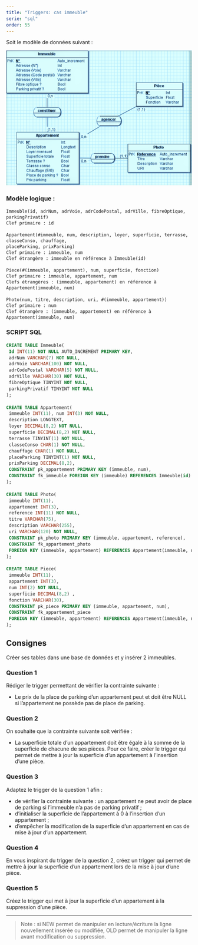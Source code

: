 ```yaml
---
title: "Triggers: cas immeuble"
serie: "sql"
order: 55
---
```


Soit le modèle de données suivant :

![image](img/triggers_1.png)

### Modèle logique : 

```
Immeuble(id, adrNum, adrVoie, adrCodePostal, adrVille, fibreOptique, parkingPrivatif)
Clef primaire : id

Appartement(#immeuble, num, description, loyer, superficie, terrasse, classeConso, chauffage, 
placeParking, prixParking)
Clef primaire : immeuble, num
Clef étrangère : immeuble en référence à Immeuble(id)

Piece(#(immeuble, appartement), num, superficie, fonction)
Clef primaire : immeuble, appartement, num
Clefs étrangères : (immeuble, appartement) en référence à Appartement(immeuble, num)

Photo(num, titre, description, uri, #(immeuble, appartement))
Clef primaire : num
Clef étrangère : (immeuble, appartement) en référence à Appartement(immeuble, num)
```

### SCRIPT SQL 

```sql
CREATE TABLE Immeuble(
 Id INT(11) NOT NULL AUTO_INCREMENT PRIMARY KEY, 
 adrNum VARCHAR(7) NOT NULL, 
 adrVoie VARCHAR(100) NOT NULL, 
 adrCodePostal VARCHAR(5) NOT NULL, 
 adrVille VARCHAR(30) NOT NULL, 
 fibreOptique TINYINT NOT NULL, 
 parkingPrivatif TINYINT NOT NULL
);

CREATE TABLE Appartement(
 immeuble INT(11), num INT(3) NOT NULL, 
 description LONGTEXT, 
 loyer DECIMAL(8,2) NOT NULL, 
 superficie DECIMAL(8,2) NOT NULL, 
 terrasse TINYINT(1) NOT NULL, 
 classeConso CHAR(1) NOT NULL, 
 chauffage CHAR(1) NOT NULL,
 placeParking TINYINT(1) NOT NULL, 
 prixParking DECIMAL(8,2),
 CONSTRAINT pk_appartement PRIMARY KEY (immeuble, num),
 CONSTRAINT fk_immeuble FOREIGN KEY (immeuble) REFERENCES Immeuble(id)
);

CREATE TABLE Photo(
 immeuble INT(11), 
 appartement INT(3), 
 reference INT(11) NOT NULL,
 titre VARCHAR(75), 
 description VARCHAR(255), 
 uri VARCHAR(120) NOT NULL,
 CONSTRAINT pk_photo PRIMARY KEY (immeuble, appartement, reference),
 CONSTRAINT fk_appartement_photo
 FOREIGN KEY (immeuble, appartement) REFERENCES Appartement(immeuble, num) 
);

CREATE TABLE Piece(
 immeuble INT(11), 
 appartement INT(3), 
 num INT(2) NOT NULL, 
 superficie DECIMAL(8,2) , 
 fonction VARCHAR(30),
 CONSTRAINT pk_piece PRIMARY KEY (immeuble, appartement, num),
 CONSTRAINT fk_appartement_piece 
 FOREIGN KEY (immeuble, appartement) REFERENCES Appartement(immeuble, num)
);
```

## Consignes 

Créer ses tables dans une base de données et y insérer 2 immeubles.

### Question 1

Rédiger le trigger permettant de vérifier la contrainte suivante : 

- Le prix de la place de parking d’un appartement peut et doit être NULL si l’appartement ne possède pas de place de parking. 


### Question 2

On souhaite que la contrainte suivante soit vérifiée : 

- La superficie totale d’un appartement doit être égale à la somme de la superficie de chacune de ses pièces. Pour ce faire, créer le trigger qui permet de mettre à jour la superficie d’un appartement à l’insertion d’une pièce.


### Question 3

Adaptez le trigger de la question 1 afin :

- de vérifier la contrainte suivante : un appartement ne peut avoir de place de parking si l’immeuble n’a pas de parking privatif ;
- d’initialiser la superficie de l’appartement à 0 à l’insertion d’un appartement ;
- d’empêcher la modification de la superficie d’un appartement en cas de mise à jour d’un appartement.


### Question 4

En vous inspirant du trigger de la question 2, créez un trigger qui permet de mettre à jour la superficie 
d’un appartement lors de la mise à jour d’une pièce. 

### Question 5 

Créez le trigger qui met à jour la superficie d’un appartement à la suppression d’une pièce.

---

> Note : si NEW permet de manipuler en lecture/écriture la ligne nouvellement insérée ou modifiée, OLD permet de manipuler la ligne avant modification ou suppression.
